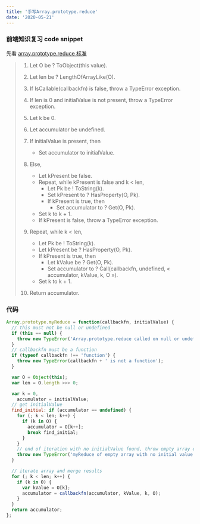 ```yaml
---
title: '手写Array.prototype.reduce'
date: '2020-05-21'
---
```


### 前端知识复习 code snippet

先看 [array.prototype.reduce 标准](https://tc39.es/ecma262/#sec-array.prototype.reduce)

> 1. Let O be ? ToObject(this value).
> 2. Let len be ? LengthOfArrayLike(O).
> 3. If IsCallable(callbackfn) is false, throw a TypeError exception.
> 4. If len is 0 and initialValue is not present, throw a TypeError exception.
> 5. Let k be 0.
> 6. Let accumulator be undefined.
> 7. If initialValue is present, then
>
>    - Set accumulator to initialValue.
>
> 8. Else,
>
>    - Let kPresent be false.
>    - Repeat, while kPresent is false and k < len,
>       - Let Pk be ! ToString(k).
>       - Set kPresent to ? HasProperty(O, Pk).
>       - If kPresent is true, then
>         - Set accumulator to ? Get(O, Pk).
>    - Set k to k + 1.
>    - If kPresent is false, throw a TypeError exception.
>
> 9. Repeat, while k < len,
>
>    - Let Pk be ! ToString(k).
>    - Let kPresent be ? HasProperty(O, Pk).
>    - If kPresent is true, then
>       - Let kValue be ? Get(O, Pk).
>       - Set accumulator to ? Call(callbackfn, undefined, « accumulator, kValue, k, O »).
>    - Set k to k + 1.
>
> 10. Return accumulator.

### 代码

```javascript
Array.prototype.myReduce = function(callbackfn, initialValue) {
  // this must not be null or undefined
  if (this == null) {
    throw new TypeError('Array.prototype.reduce called on null or undefined');
  }
  // callbackfn must be a function
  if (typeof callbackfn !== 'function') {
    throw new TypeError(callbackfn + ' is not a function');
  }

  var O = Object(this);
  var len = O.length >>> 0;

  var k = 0,
    accumulator = initialValue;
  // get initialValue
  find_initial: if (accumulator == undefined) {
    for (; k < len; k++) {
      if (k in O) {
        accumulator = O[k++];
        break find_initial;
      }
    }
    // end of iteration with no initialValue found, throw empty array error
    throw new TypeError('myReduce of empty array with no initial value');
  }

  // iterate array and merge results
  for (; k < len; k++) {
    if (k in O) {
      var kValue = O[k];
      accumulator = callbackfn(accumulator, kValue, k, O);
    }
  }
  return accumulator;
};
```
